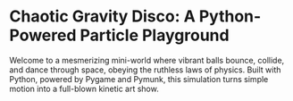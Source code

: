 # Chaotic Gravity Disco: A Python-Powered Particle Playground
Welcome to a mesmerizing mini-world where vibrant balls bounce, collide, and dance through space, obeying the ruthless laws of physics.
Built with Python, powered by Pygame and Pymunk, this simulation turns simple motion into a full-blown kinetic art show.
